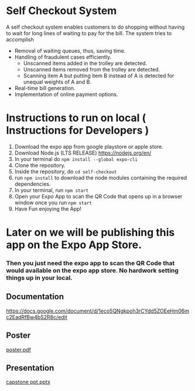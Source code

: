# Self Checkout System
A self checkout system enables customers to do shopping without having to wait for long lines of waiting to pay for the bill. The system tries to accomplish
- Removal of waiting queues, thus, saving time.
- Handling of fraudulent cases efficiently.
    - Unscanned items added in the trolley are detected.
    - Unscanned items removed from the trolley are detected.
    - Scanning item A but putting item B instead of A is detected for unequal weights of A and B.
- Real-time bill generation.
- Implementation of online payment options.


# Instructions to run on local ( Instructions for Developers )
1. Download the expo app from google playstore or apple store.
2. Download Node.js (LTS RELEASE) https://nodejs.org/en/
3. In your terminal do `npm install --global expo-cli`
4. Clone the repository.
5. Inside the repository, do `cd self-checkout`
6. run `npm install` to download the node modules containing the required dependencies.
7. In your terminal, run `npm start`
8. Open your Expo App to scan the QR Code that opens up in a browser window once you run `npm start`
9. Have Fun enjoying the App!

# Later on we will be publishing this app on the Expo App Store.
### Then you just need the expo app to scan the QR Code that would available on the expo app store. No hardwork setting things up in your local.

## Documentation
https://docs.google.com/document/d/1eco5QNgkpoh3rCYdd5ZOEeHm06mc2EadRfBw4bS2R8c/edit

## Poster
[poster.pdf](https://github.com/chaitanyaKaushal/self-checkout-system/files/7718820/poster.pdf)

## Presentation
[capstone ppt.pptx](https://github.com/chaitanyaKaushal/self-checkout-system/files/7718827/capstone.ppt.pptx)
